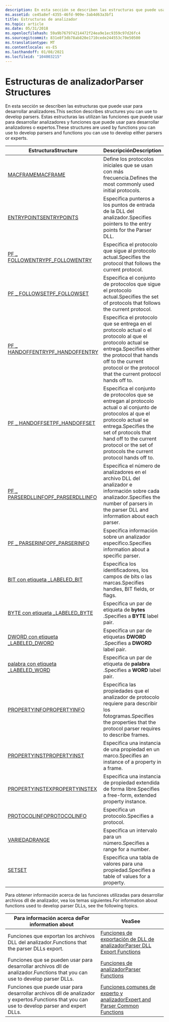 ```yaml
---
description: En esta sección se describen las estructuras que puede usar para desarrollar analizadores. Estas estructuras las utilizan las funciones que puede usar para desarrollar analizadores y funciones que puede usar para desarrollar analizadores o expertos.
ms.assetid: ce45a8ef-4355-46fd-909e-3ab4d63a3bf1
title: Estructuras de analizador
ms.topic: article
ms.date: 05/31/2018
ms.openlocfilehash: 59a9b767974214472f24ea9e1ec9359c97d26fc4
ms.sourcegitcommit: 831e8f3db78ab820e1710cede244553c70e50500
ms.translationtype: MT
ms.contentlocale: es-ES
ms.lasthandoff: 01/08/2021
ms.locfileid: "104003215"
---
```

# <a name="parser-structures"></a><span data-ttu-id="e66d8-104">Estructuras de analizador</span><span class="sxs-lookup"><span data-stu-id="e66d8-104">Parser Structures</span></span>

<span data-ttu-id="e66d8-105">En esta sección se describen las estructuras que puede usar para desarrollar analizadores.</span><span class="sxs-lookup"><span data-stu-id="e66d8-105">This section describes structures you can use to develop parsers.</span></span> <span data-ttu-id="e66d8-106">Estas estructuras las utilizan las funciones que puede usar para desarrollar analizadores y funciones que puede usar para desarrollar analizadores o expertos.</span><span class="sxs-lookup"><span data-stu-id="e66d8-106">These structures are used by functions you can use to develop parsers and functions you can use to develop either parsers or experts.</span></span>



| <span data-ttu-id="e66d8-107">Estructura</span><span class="sxs-lookup"><span data-stu-id="e66d8-107">Structure</span></span>                                 | <span data-ttu-id="e66d8-108">Descripción</span><span class="sxs-lookup"><span data-stu-id="e66d8-108">Description</span></span>                                                                                                                     |
|-------------------------------------------|---------------------------------------------------------------------------------------------------------------------------------|
| [<span data-ttu-id="e66d8-109">MACFRAME</span><span class="sxs-lookup"><span data-stu-id="e66d8-109">MACFRAME</span></span>](macframe.md)                  | <span data-ttu-id="e66d8-110">Define los protocolos iniciales que se usan con más frecuencia.</span><span class="sxs-lookup"><span data-stu-id="e66d8-110">Defines the most commonly used initial protocols.</span></span>                                                                               |
| [<span data-ttu-id="e66d8-111">ENTRYPOINTS</span><span class="sxs-lookup"><span data-stu-id="e66d8-111">ENTRYPOINTS</span></span>](entrypoints.md)            | <span data-ttu-id="e66d8-112">Especifica punteros a los puntos de entrada de la DLL del analizador.</span><span class="sxs-lookup"><span data-stu-id="e66d8-112">Specifies pointers to the entry points for the Parser DLL.</span></span>                                                                      |
| [<span data-ttu-id="e66d8-113">PF \_ FOLLOWENTRY</span><span class="sxs-lookup"><span data-stu-id="e66d8-113">PF\_FOLLOWENTRY</span></span>](pf-followentry.md)     | <span data-ttu-id="e66d8-114">Especifica el protocolo que sigue al protocolo actual.</span><span class="sxs-lookup"><span data-stu-id="e66d8-114">Specifies the protocol that follows the current protocol.</span></span>                                                                       |
| [<span data-ttu-id="e66d8-115">PF \_ FOLLOWSET</span><span class="sxs-lookup"><span data-stu-id="e66d8-115">PF\_FOLLOWSET</span></span>](pf-followset.md)         | <span data-ttu-id="e66d8-116">Especifica el conjunto de protocolos que sigue el protocolo actual.</span><span class="sxs-lookup"><span data-stu-id="e66d8-116">Specifies the set of protocols that follows the current protocol.</span></span>                                                               |
| [<span data-ttu-id="e66d8-117">PF \_ HANDOFFENTRY</span><span class="sxs-lookup"><span data-stu-id="e66d8-117">PF\_HANDOFFENTRY</span></span>](pf-handoffentry.md)   | <span data-ttu-id="e66d8-118">Especifica el protocolo que se entrega en el protocolo actual o el protocolo al que el protocolo actual se entrega.</span><span class="sxs-lookup"><span data-stu-id="e66d8-118">Specifies either the protocol that hands off to the current protocol or the protocol that the current protocol hands off to.</span></span>    |
| [<span data-ttu-id="e66d8-119">PF \_ HANDOFFSET</span><span class="sxs-lookup"><span data-stu-id="e66d8-119">PF\_HANDOFFSET</span></span>](pf-handoffset.md)       | <span data-ttu-id="e66d8-120">Especifica el conjunto de protocolos que se entregan al protocolo actual o al conjunto de protocolos al que el protocolo actual se entrega.</span><span class="sxs-lookup"><span data-stu-id="e66d8-120">Specifies the set of protocols that hand off to the current protocol or the set of protocols the current protocol hands off to.</span></span> |
| [<span data-ttu-id="e66d8-121">PF \_ PARSERDLLINFO</span><span class="sxs-lookup"><span data-stu-id="e66d8-121">PF\_PARSERDLLINFO</span></span>](pf-parserdllinfo.md) | <span data-ttu-id="e66d8-122">Especifica el número de analizadores en el archivo DLL del analizador e información sobre cada analizador.</span><span class="sxs-lookup"><span data-stu-id="e66d8-122">Specifies the number of parsers in the parser DLL and information about each parser.</span></span>                                            |
| [<span data-ttu-id="e66d8-123">PF \_ PARSERINFO</span><span class="sxs-lookup"><span data-stu-id="e66d8-123">PF\_PARSERINFO</span></span>](pf-parserinfo.md)       | <span data-ttu-id="e66d8-124">Especifica información sobre un analizador específico.</span><span class="sxs-lookup"><span data-stu-id="e66d8-124">Specifies information about a specific parser.</span></span>                                                                                  |
| [<span data-ttu-id="e66d8-125">BIT con etiqueta \_</span><span class="sxs-lookup"><span data-stu-id="e66d8-125">LABELED\_BIT</span></span>](labeled-bit.md)           | <span data-ttu-id="e66d8-126">Especifica los identificadores, los campos de bits o las marcas.</span><span class="sxs-lookup"><span data-stu-id="e66d8-126">Specifies handles, BIT fields, or flags.</span></span>                                                                                        |
| [<span data-ttu-id="e66d8-127">BYTE con etiqueta \_</span><span class="sxs-lookup"><span data-stu-id="e66d8-127">LABELED\_BYTE</span></span>](labeled-byte.md)         | <span data-ttu-id="e66d8-128">Especifica un par de etiqueta de **bytes** .</span><span class="sxs-lookup"><span data-stu-id="e66d8-128">Specifies a **BYTE** label pair.</span></span>                                                                                                |
| [<span data-ttu-id="e66d8-129">DWORD con etiqueta \_</span><span class="sxs-lookup"><span data-stu-id="e66d8-129">LABELED\_DWORD</span></span>](labeled-dword.md)       | <span data-ttu-id="e66d8-130">Especifica un par de etiquetas **DWORD** .</span><span class="sxs-lookup"><span data-stu-id="e66d8-130">Specifies a **DWORD** label pair.</span></span>                                                                                               |
| [<span data-ttu-id="e66d8-131">palabra con etiqueta \_</span><span class="sxs-lookup"><span data-stu-id="e66d8-131">LABELED\_WORD</span></span>](labeled-word.md)         | <span data-ttu-id="e66d8-132">Especifica un par de etiqueta de **palabra** .</span><span class="sxs-lookup"><span data-stu-id="e66d8-132">Specifies a **WORD** label pair.</span></span>                                                                                                |
| [<span data-ttu-id="e66d8-133">PROPERTYINFO</span><span class="sxs-lookup"><span data-stu-id="e66d8-133">PROPERTYINFO</span></span>](propertyinfo.md)          | <span data-ttu-id="e66d8-134">Especifica las propiedades que el analizador de protocolo requiere para describir los fotogramas.</span><span class="sxs-lookup"><span data-stu-id="e66d8-134">Specifies the properties that the protocol parser requires to describe frames.</span></span>                                                  |
| [<span data-ttu-id="e66d8-135">PROPERTYINST</span><span class="sxs-lookup"><span data-stu-id="e66d8-135">PROPERTYINST</span></span>](propertyinst.md)          | <span data-ttu-id="e66d8-136">Especifica una instancia de una propiedad en un marco.</span><span class="sxs-lookup"><span data-stu-id="e66d8-136">Specifies an instance of a property in a frame.</span></span>                                                                                 |
| [<span data-ttu-id="e66d8-137">PROPERTYINSTEX</span><span class="sxs-lookup"><span data-stu-id="e66d8-137">PROPERTYINSTEX</span></span>](propertyinstex.md)      | <span data-ttu-id="e66d8-138">Especifica una instancia de propiedad extendida de forma libre.</span><span class="sxs-lookup"><span data-stu-id="e66d8-138">Specifies a free-form, extended property instance.</span></span>                                                                              |
| [<span data-ttu-id="e66d8-139">PROTOCOLINFO</span><span class="sxs-lookup"><span data-stu-id="e66d8-139">PROTOCOLINFO</span></span>](protocolinfo.md)          | <span data-ttu-id="e66d8-140">Especifica un protocolo.</span><span class="sxs-lookup"><span data-stu-id="e66d8-140">Specifies a protocol.</span></span>                                                                                                           |
| [<span data-ttu-id="e66d8-141">VARIEDAD</span><span class="sxs-lookup"><span data-stu-id="e66d8-141">RANGE</span></span>](range.md)                        | <span data-ttu-id="e66d8-142">Especifica un intervalo para un número.</span><span class="sxs-lookup"><span data-stu-id="e66d8-142">Specifies a range for a number.</span></span>                                                                                                 |
| [<span data-ttu-id="e66d8-143">SET</span><span class="sxs-lookup"><span data-stu-id="e66d8-143">SET</span></span>](set.md)                            | <span data-ttu-id="e66d8-144">Especifica una tabla de valores para una propiedad.</span><span class="sxs-lookup"><span data-stu-id="e66d8-144">Specifies a table of values for a property.</span></span>                                                                                     |



 

<span data-ttu-id="e66d8-145">Para obtener información acerca de las funciones utilizadas para desarrollar archivos dll de analizador, vea los temas siguientes.</span><span class="sxs-lookup"><span data-stu-id="e66d8-145">For information about functions used to develop parser DLLs, see the following topics.</span></span>



| <span data-ttu-id="e66d8-146">Para información acerca de</span><span class="sxs-lookup"><span data-stu-id="e66d8-146">For information about</span></span>                                         | <span data-ttu-id="e66d8-147">Vea</span><span class="sxs-lookup"><span data-stu-id="e66d8-147">See</span></span>                                                                          |
|---------------------------------------------------------------|------------------------------------------------------------------------------|
| <span data-ttu-id="e66d8-148">Funciones que exportan los archivos DLL del analizador.</span><span class="sxs-lookup"><span data-stu-id="e66d8-148">Functions that the parser DLLs export.</span></span>                        | [<span data-ttu-id="e66d8-149">Funciones de exportación de DLL de analizador</span><span class="sxs-lookup"><span data-stu-id="e66d8-149">Parser DLL Export Functions</span></span>](parser-dll-export-functions.md)               |
| <span data-ttu-id="e66d8-150">Funciones que se pueden usar para desarrollar archivos dll de analizador.</span><span class="sxs-lookup"><span data-stu-id="e66d8-150">Functions that you can use to develop parser DLLs.</span></span>            | [<span data-ttu-id="e66d8-151">Funciones de analizador</span><span class="sxs-lookup"><span data-stu-id="e66d8-151">Parser Functions</span></span>](parser-functions.md)                                     |
| <span data-ttu-id="e66d8-152">Funciones que puede usar para desarrollar archivos dll de analizador y expertos.</span><span class="sxs-lookup"><span data-stu-id="e66d8-152">Functions that you can use to develop parser and expert DLLs.</span></span> | [<span data-ttu-id="e66d8-153">Funciones comunes de experto y analizador</span><span class="sxs-lookup"><span data-stu-id="e66d8-153">Expert and Parser Common Functions</span></span>](expert-and-parser-common-functions.md) |



 

 

 



